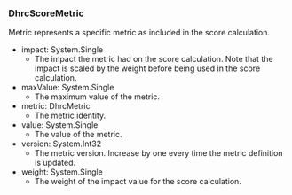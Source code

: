 ### DhrcScoreMetric
Metric represents a specific metric as included in the score calculation.

- impact: System.Single
  - The impact the metric had on the score calculation. Note that the impact
 is scaled by the weight before being used in the score calculation.
- maxValue: System.Single
  - The maximum value of the metric.
- metric: DhrcMetric
  - The metric identity.
- value: System.Single
  - The value of the metric.
- version: System.Int32
  - The metric version. Increase by one every time the metric definition is
 updated.
- weight: System.Single
  - The weight of the impact value for the score calculation.
